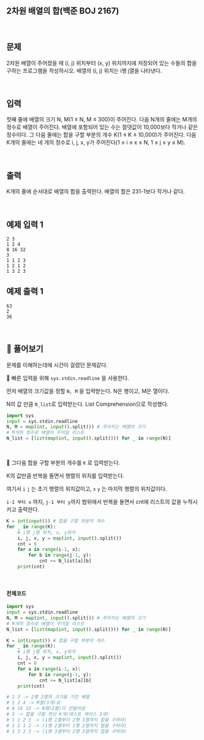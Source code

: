 ## 2차원 배열의 합(백준 BOJ 2167)

<br>

## 문제

2차원 배열이 주어졌을 때 (i, j) 위치부터 (x, y) 위치까지에 저장되어 있는 수들의 합을 구하는 프로그램을 작성하시오. 배열의 (i, j) 위치는 i행 j열을 나타낸다.

<br>

## 입력

첫째 줄에 배열의 크기 N, M(1 ≤ N, M ≤ 300)이 주어진다. 다음 N개의 줄에는 M개의 정수로 배열이 주어진다. 배열에 포함되어 있는 수는 절댓값이 10,000보다 작거나 같은 정수이다. 그 다음 줄에는 합을 구할 부분의 개수 K(1 ≤ K ≤ 10,000)가 주어진다. 다음 K개의 줄에는 네 개의 정수로 i, j, x, y가 주어진다(1 ≤ i ≤ x ≤ N, 1 ≤ j ≤ y ≤ M).

<br>

## 출력

K개의 줄에 순서대로 배열의 합을 출력한다. 배열의 합은 231-1보다 작거나 같다.

<br>

## 예제 입력 1

```
2 3
1 2 4
8 16 32
3
1 1 2 3
1 2 1 2
1 3 2 3
```

## 예제 출력 1

```
63
2
36
```

<br>

## 📝 풀어보기

문제를 이해하는데에 시간이 걸렸던 문제같다.

📌 빠른 입력을 위해 `sys.stdin.readline` 을 사용한다.

먼저 배열의 크기값을 정할 `N, M` 을 입력받는다. N은 행이고, M은 열이다.

N의 값 만큼 `N_list`로 입력받는다. List Comprehension으로 작성했다. 

``` python
import sys
input = sys.stdin.readline
N, M = map(int, input().split()) # 주어지는 배열의 크기
# M개의 정수로 배열이 주어질 리스트
N_list = [list(map(int, input().split())) for _ in range(N)]
```

<br>

📌 그다음 합을 구할 부분의 개수를 `K` 로 입력받는다.

K의 값만큼 반복을 돌면서 행렬의 위치를 입력받는다.

여기서 `i` `j` 는 초기 행렬의 위치값이고, `x` `y` 는 마지막 행렬의 위치값이다.

`i-1 부터 x` 까지, `j-1 부터 y`까지 범위에서 반복을 돌면서 cnt에 리스트의 값을 누적시키고 출력한다.

``` python
K = int(input()) # 합을 구할 부분의 개수
for _ in range(K):
    # i행 j열 위치, x, y위치 
    i, j, x, y = map(int, input().split())
    cnt = 0
    for a in range(i-1, x):
        for b in range(j-1, y):
            cnt += N_list[a][b]
    print(cnt)
```

<br>

#### 전체코드

``` python
import sys
input = sys.stdin.readline
N, M = map(int, input().split()) # 주어지는 배열의 크기
# M개의 정수로 배열이 주어질 리스트
N_list = [list(map(int, input().split())) for _ in range(N)]

K = int(input()) # 합을 구할 부분의 개수
for _ in range(K):
    # i행 j열 위치, x, y위치 
    i, j, x, y = map(int, input().split())
    cnt = 0
    for a in range(i-1, x):
        for b in range(j-1, y):
            cnt += N_list[a][b]
    print(cnt)

# 2 3 -> 2행 3열의 크기를 가진 배열 
# 1 2 4 -> M열(3개)로 
# 8 16 32 -> N행(2줄)이 만들어짐
# 3 -> 합을 구할 연산 K개(테스트 케이스 3개)
# 1 1 2 3 -> (1행 1열부터 2행 3열까지 합을 구하라)
# 1 2 1 2 -> (1행 2열부터 1행 2열까지 합을 구하라)
# 1 3 2 3 -> (1행 3열부터 2행 3열까지 합을 구하라)
```

